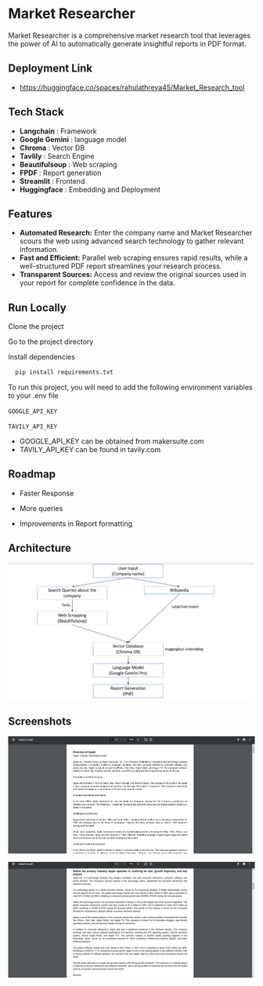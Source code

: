 # Market Researcher

Market Researcher is a comprehensive market research tool that leverages the power of AI to automatically generate insightful reports in PDF format.

## Deployment Link

- https://huggingface.co/spaces/rahulathreya45/Market_Research_tool

## Tech Stack

- **Langchain** : Framework
- **Google Gemini** : language model
- **Chroma** : Vector DB
- **Tavlily** : Search Engine
- **Beautifulsoup** : Web scraping
- **FPDF** : Report generation
- **Streamlit** : Frontend
- **Huggingface** : Embedding and Deployment

## Features

- **Automated Research:** Enter the company name and Market Researcher scours the web using advanced search technology to gather relevant information.
- **Fast and Efficient:** Parallel web scraping ensures rapid results, while a well-structured PDF report streamlines your research process.
- **Transparent Sources:** Access and review the original sources used in your report for complete confidence in the data.

## Run Locally

Clone the project

Go to the project directory

Install dependencies

```bash
  pip install requirements.txt
```

To run this project, you will need to add the following environment variables to your .env file

`GOOGLE_API_KEY`

`TAVILY_API_KEY`

- GOOGLE_API_KEY can be obtained from makersuite.com
- TAVILY_API_KEY can be found in tavily.com

## Roadmap

- Faster Response

- More queries

- Improvements in Report formatting

## Architecture

![Screenshot 3](screenshots/Screenshot_3.png)

## Screenshots

![Screenshot 1](screenshots/Screenshot_1.png)

![Screenshot 2](screenshots/Screenshot_2.png)

